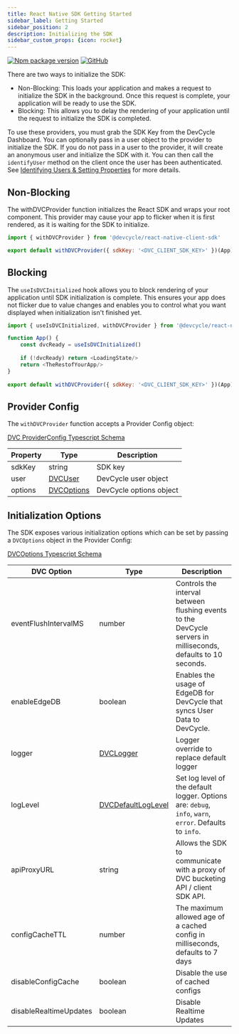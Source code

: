 ```yaml
---
title: React Native SDK Getting Started
sidebar_label: Getting Started
sidebar_position: 2
description: Initializing the SDK
sidebar_custom_props: {icon: rocket}
---
```


[![Npm package version](https://badgen.net/npm/v/@devcycle/react-native-client-sdk)](https://www.npmjs.com/package/@devcycle/react-native-client-sdk)
[![GitHub](https://img.shields.io/github/stars/devcyclehq/js-sdks.svg?style=social&label=Star&maxAge=2592000)](https://github.com/devcyclehq/js-sdks)

There are two ways to initialize the SDK:
* Non-Blocking: This loads your application and makes a request to initialize the SDK in the background. Once this request is complete,
  your application will be ready to use the SDK.
* Blocking: This allows you to delay the rendering of your application until the request to initialize the SDK is completed.

To use these providers, you must grab the SDK Key from the DevCycle Dashboard.
You can optionally pass in a user object to the provider to initialize the SDK.
If you do not pass in a user to the provider, it will create an anonymous user and initialize the SDK with it.
You can then call the `identifyUser` method on the client once the user has been authenticated.
See [Identifying Users & Setting Properties](/sdk/features/identify) for more details.

## Non-Blocking

The withDVCProvider function initializes the React SDK and wraps your root component. This provider may cause your app
to flicker when it is first rendered, as it is waiting for the SDK to initialize.

```js
import { withDVCProvider } from '@devcycle/react-native-client-sdk'
```
```js
export default withDVCProvider({ sdkKey: '<DVC_CLIENT_SDK_KEY>' })(App)
```

## Blocking

The `useIsDVCInitialized` hook allows you to block rendering of your application until SDK initialization is complete. This ensures your app 
does not flicker due to value changes and enables you to control what you want displayed when initialization isn't finished yet.

```js
import { useIsDVCInitialized, withDVCProvider } from '@devcycle/react-native-client-sdk'
```
```js
function App() {
    const dvcReady = useIsDVCInitialized()
    
    if (!dvcReady) return <LoadingState/>
    return <TheRestofYourApp/>
}
    
export default withDVCProvider({ sdkKey: '<DVC_CLIENT_SDK_KEY>' })(App)
```

## Provider Config

The `withDVCProvider` function accepts a Provider Config object:

[DVC ProviderConfig Typescript Schema](https://github.com/DevCycleHQ/js-sdks/blob/main/sdk/react/src/types.ts#L3)

| Property | Type | Description            |
|------------|------|------------------------|
| sdkKey | string | SDK key                |
| user | [DVCUser](https://github.com/DevCycleHQ/js-sdks/blob/main/sdk/js/src/types.ts#L55) | DevCycle user object   |
| options | [DVCOptions](https://github.com/DevCycleHQ/js-sdks/blob/main/sdk/js/src/types.ts#L44) | DevCycle options object |

## Initialization Options

The SDK exposes various initialization options which can be set by passing a `DVCOptions` object in the Provider Config:

[DVCOptions Typescript Schema](https://github.com/DevCycleHQ/js-sdks/blob/main/sdk/js/src/types.ts#L44)

| DVC Option | Type | Description |
|------------|------|-------------|
| eventFlushIntervalMS | number | Controls the interval between flushing events to the DevCycle servers in milliseconds, defaults to 10 seconds. |
| enableEdgeDB | boolean | Enables the usage of EdgeDB for DevCycle that syncs User Data to DevCycle. |
| logger | [DVCLogger](https://github.com/DevCycleHQ/js-sdks/blob/main/lib/shared/types/src/logger.ts#L2) | Logger override to replace default logger |
| logLevel | [DVCDefaultLogLevel](https://github.com/DevCycleHQ/js-sdks/blob/main/lib/shared/types/src/logger.ts#L12) | Set log level of the default logger. Options are: `debug`, `info`, `warn`, `error`. Defaults to `info`. |
| apiProxyURL | string | Allows the SDK to communicate with a proxy of DVC bucketing API / client SDK API. |
| configCacheTTL | number | The maximum allowed age of a cached config in milliseconds, defaults to 7 days |
| disableConfigCache | boolean | Disable the use of cached configs |
| disableRealtimeUpdates | boolean | Disable Realtime Updates |


